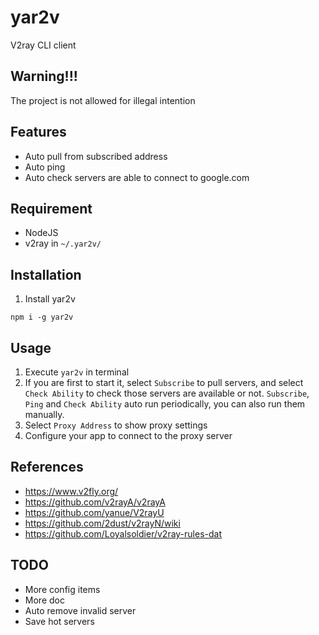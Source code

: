 # yar2v

V2ray CLI client

## Warning!!!

The project is not allowed for illegal intention

## Features

-   Auto pull from subscribed address
-   Auto ping
-   Auto check servers are able to connect to google.com

## Requirement

-   NodeJS
-   v2ray in `~/.yar2v/`

## Installation

1. Install yar2v

```
npm i -g yar2v
```

## Usage

1. Execute `yar2v` in terminal
2. If you are first to start it, select `Subscribe` to pull servers, and select `Check Ability` to check those servers are available or not. `Subscribe`, `Ping` and `Check Ability` auto run periodically, you can also run them manually.
3. Select `Proxy Address` to show proxy settings
4. Configure your app to connect to the proxy server

## References

-   https://www.v2fly.org/
-   https://github.com/v2rayA/v2rayA
-   https://github.com/yanue/V2rayU
-   https://github.com/2dust/v2rayN/wiki
-   https://github.com/Loyalsoldier/v2ray-rules-dat

## TODO

-   More config items
-   More doc
-   Auto remove invalid server
-   Save hot servers

